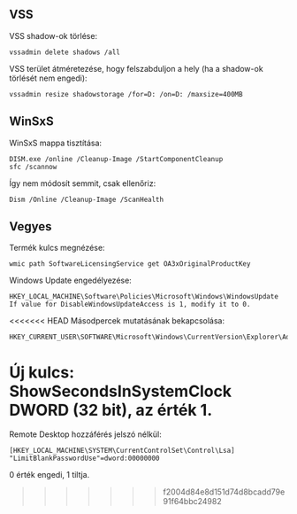 ## VSS
VSS shadow-ok törlése:
```
vssadmin delete shadows /all
```

VSS terület átméretezése, hogy felszabduljon a hely (ha a shadow-ok törlését nem engedi):
```
vssadmin resize shadowstorage /for=D: /on=D: /maxsize=400MB
```

## WinSxS
WinSxS mappa tisztítása:
```
DISM.exe /online /Cleanup-Image /StartComponentCleanup
sfc /scannow 
```

Így nem módosít semmit, csak ellenőriz:
```
Dism /Online /Cleanup-Image /ScanHealth
```

## Vegyes
Termék kulcs megnézése:
```
wmic path SoftwareLicensingService get OA3xOriginalProductKey
```

Windows Update engedélyezése:
```
HKEY_LOCAL_MACHINE\Software\Policies\Microsoft\Windows\WindowsUpdate
If value for DisableWindowsUpdateAccess is 1, modify it to 0.
```

<<<<<<< HEAD
Másodpercek mutatásának bekapcsolása:
```
HKEY_CURRENT_USER\SOFTWARE\Microsoft\Windows\CurrentVersion\Explorer\Advanced
```
Új kulcs: ShowSecondsInSystemClock DWORD (32 bit), az érték 1.  
=======
Remote Desktop hozzáférés jelszó nélkül:
```
[HKEY_LOCAL_MACHINE\SYSTEM\CurrentControlSet\Control\Lsa]
"LimitBlankPasswordUse"=dword:00000000
```
0 érték engedi, 1 tiltja.
>>>>>>> f2004d84e8d151d74d8bcadd79e91f64bbc24982
